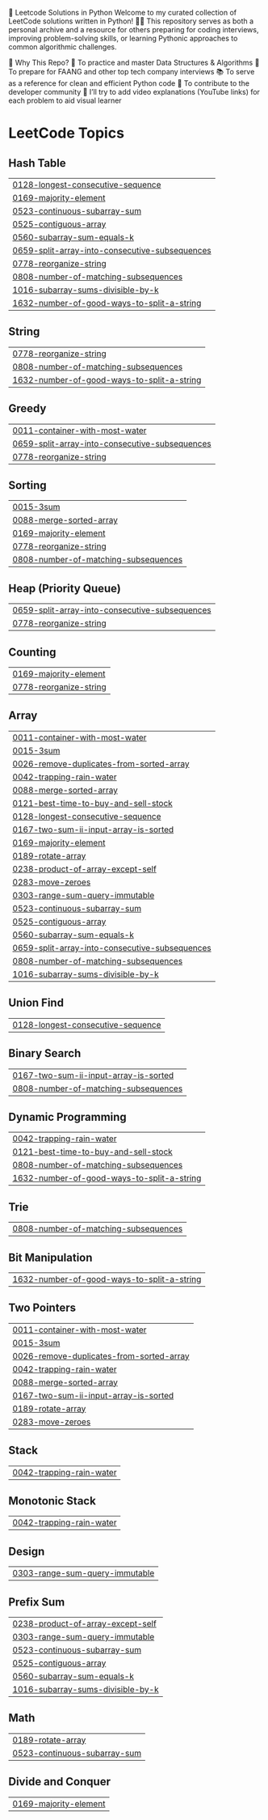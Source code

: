 🐍 Leetcode Solutions in Python
Welcome to my curated collection of LeetCode solutions written in Python! 🧠✨
This repository serves as both a personal archive and a resource for others preparing for coding interviews, improving problem-solving skills, or learning Pythonic approaches to common algorithmic challenges.

📌 Why This Repo?
🚀 To practice and master Data Structures & Algorithms
🧩 To prepare for FAANG and other top tech company interviews
📚 To serve as a reference for clean and efficient Python code
🧠 To contribute to the developer community
🎥 I’ll try to add video explanations (YouTube links) for each problem to aid visual learner

<!---LeetCode Topics Start-->
# LeetCode Topics
## Hash Table
|  |
| ------- |
| [0128-longest-consecutive-sequence](https://github.com/DebugWithNazi/Leetcode-Solutions-in-Python/tree/master/0128-longest-consecutive-sequence) |
| [0169-majority-element](https://github.com/DebugWithNazi/Leetcode-Solutions-in-Python/tree/master/0169-majority-element) |
| [0523-continuous-subarray-sum](https://github.com/DebugWithNazi/Leetcode-Solutions-in-Python/tree/master/0523-continuous-subarray-sum) |
| [0525-contiguous-array](https://github.com/DebugWithNazi/Leetcode-Solutions-in-Python/tree/master/0525-contiguous-array) |
| [0560-subarray-sum-equals-k](https://github.com/DebugWithNazi/Leetcode-Solutions-in-Python/tree/master/0560-subarray-sum-equals-k) |
| [0659-split-array-into-consecutive-subsequences](https://github.com/DebugWithNazi/Leetcode-Solutions-in-Python/tree/master/0659-split-array-into-consecutive-subsequences) |
| [0778-reorganize-string](https://github.com/DebugWithNazi/Leetcode-Solutions-in-Python/tree/master/0778-reorganize-string) |
| [0808-number-of-matching-subsequences](https://github.com/DebugWithNazi/Leetcode-Solutions-in-Python/tree/master/0808-number-of-matching-subsequences) |
| [1016-subarray-sums-divisible-by-k](https://github.com/DebugWithNazi/Leetcode-Solutions-in-Python/tree/master/1016-subarray-sums-divisible-by-k) |
| [1632-number-of-good-ways-to-split-a-string](https://github.com/DebugWithNazi/Leetcode-Solutions-in-Python/tree/master/1632-number-of-good-ways-to-split-a-string) |
## String
|  |
| ------- |
| [0778-reorganize-string](https://github.com/DebugWithNazi/Leetcode-Solutions-in-Python/tree/master/0778-reorganize-string) |
| [0808-number-of-matching-subsequences](https://github.com/DebugWithNazi/Leetcode-Solutions-in-Python/tree/master/0808-number-of-matching-subsequences) |
| [1632-number-of-good-ways-to-split-a-string](https://github.com/DebugWithNazi/Leetcode-Solutions-in-Python/tree/master/1632-number-of-good-ways-to-split-a-string) |
## Greedy
|  |
| ------- |
| [0011-container-with-most-water](https://github.com/DebugWithNazi/Leetcode-Solutions-in-Python/tree/master/0011-container-with-most-water) |
| [0659-split-array-into-consecutive-subsequences](https://github.com/DebugWithNazi/Leetcode-Solutions-in-Python/tree/master/0659-split-array-into-consecutive-subsequences) |
| [0778-reorganize-string](https://github.com/DebugWithNazi/Leetcode-Solutions-in-Python/tree/master/0778-reorganize-string) |
## Sorting
|  |
| ------- |
| [0015-3sum](https://github.com/DebugWithNazi/Leetcode-Solutions-in-Python/tree/master/0015-3sum) |
| [0088-merge-sorted-array](https://github.com/DebugWithNazi/Leetcode-Solutions-in-Python/tree/master/0088-merge-sorted-array) |
| [0169-majority-element](https://github.com/DebugWithNazi/Leetcode-Solutions-in-Python/tree/master/0169-majority-element) |
| [0778-reorganize-string](https://github.com/DebugWithNazi/Leetcode-Solutions-in-Python/tree/master/0778-reorganize-string) |
| [0808-number-of-matching-subsequences](https://github.com/DebugWithNazi/Leetcode-Solutions-in-Python/tree/master/0808-number-of-matching-subsequences) |
## Heap (Priority Queue)
|  |
| ------- |
| [0659-split-array-into-consecutive-subsequences](https://github.com/DebugWithNazi/Leetcode-Solutions-in-Python/tree/master/0659-split-array-into-consecutive-subsequences) |
| [0778-reorganize-string](https://github.com/DebugWithNazi/Leetcode-Solutions-in-Python/tree/master/0778-reorganize-string) |
## Counting
|  |
| ------- |
| [0169-majority-element](https://github.com/DebugWithNazi/Leetcode-Solutions-in-Python/tree/master/0169-majority-element) |
| [0778-reorganize-string](https://github.com/DebugWithNazi/Leetcode-Solutions-in-Python/tree/master/0778-reorganize-string) |
## Array
|  |
| ------- |
| [0011-container-with-most-water](https://github.com/DebugWithNazi/Leetcode-Solutions-in-Python/tree/master/0011-container-with-most-water) |
| [0015-3sum](https://github.com/DebugWithNazi/Leetcode-Solutions-in-Python/tree/master/0015-3sum) |
| [0026-remove-duplicates-from-sorted-array](https://github.com/DebugWithNazi/Leetcode-Solutions-in-Python/tree/master/0026-remove-duplicates-from-sorted-array) |
| [0042-trapping-rain-water](https://github.com/DebugWithNazi/Leetcode-Solutions-in-Python/tree/master/0042-trapping-rain-water) |
| [0088-merge-sorted-array](https://github.com/DebugWithNazi/Leetcode-Solutions-in-Python/tree/master/0088-merge-sorted-array) |
| [0121-best-time-to-buy-and-sell-stock](https://github.com/DebugWithNazi/Leetcode-Solutions-in-Python/tree/master/0121-best-time-to-buy-and-sell-stock) |
| [0128-longest-consecutive-sequence](https://github.com/DebugWithNazi/Leetcode-Solutions-in-Python/tree/master/0128-longest-consecutive-sequence) |
| [0167-two-sum-ii-input-array-is-sorted](https://github.com/DebugWithNazi/Leetcode-Solutions-in-Python/tree/master/0167-two-sum-ii-input-array-is-sorted) |
| [0169-majority-element](https://github.com/DebugWithNazi/Leetcode-Solutions-in-Python/tree/master/0169-majority-element) |
| [0189-rotate-array](https://github.com/DebugWithNazi/Leetcode-Solutions-in-Python/tree/master/0189-rotate-array) |
| [0238-product-of-array-except-self](https://github.com/DebugWithNazi/Leetcode-Solutions-in-Python/tree/master/0238-product-of-array-except-self) |
| [0283-move-zeroes](https://github.com/DebugWithNazi/Leetcode-Solutions-in-Python/tree/master/0283-move-zeroes) |
| [0303-range-sum-query-immutable](https://github.com/DebugWithNazi/Leetcode-Solutions-in-Python/tree/master/0303-range-sum-query-immutable) |
| [0523-continuous-subarray-sum](https://github.com/DebugWithNazi/Leetcode-Solutions-in-Python/tree/master/0523-continuous-subarray-sum) |
| [0525-contiguous-array](https://github.com/DebugWithNazi/Leetcode-Solutions-in-Python/tree/master/0525-contiguous-array) |
| [0560-subarray-sum-equals-k](https://github.com/DebugWithNazi/Leetcode-Solutions-in-Python/tree/master/0560-subarray-sum-equals-k) |
| [0659-split-array-into-consecutive-subsequences](https://github.com/DebugWithNazi/Leetcode-Solutions-in-Python/tree/master/0659-split-array-into-consecutive-subsequences) |
| [0808-number-of-matching-subsequences](https://github.com/DebugWithNazi/Leetcode-Solutions-in-Python/tree/master/0808-number-of-matching-subsequences) |
| [1016-subarray-sums-divisible-by-k](https://github.com/DebugWithNazi/Leetcode-Solutions-in-Python/tree/master/1016-subarray-sums-divisible-by-k) |
## Union Find
|  |
| ------- |
| [0128-longest-consecutive-sequence](https://github.com/DebugWithNazi/Leetcode-Solutions-in-Python/tree/master/0128-longest-consecutive-sequence) |
## Binary Search
|  |
| ------- |
| [0167-two-sum-ii-input-array-is-sorted](https://github.com/DebugWithNazi/Leetcode-Solutions-in-Python/tree/master/0167-two-sum-ii-input-array-is-sorted) |
| [0808-number-of-matching-subsequences](https://github.com/DebugWithNazi/Leetcode-Solutions-in-Python/tree/master/0808-number-of-matching-subsequences) |
## Dynamic Programming
|  |
| ------- |
| [0042-trapping-rain-water](https://github.com/DebugWithNazi/Leetcode-Solutions-in-Python/tree/master/0042-trapping-rain-water) |
| [0121-best-time-to-buy-and-sell-stock](https://github.com/DebugWithNazi/Leetcode-Solutions-in-Python/tree/master/0121-best-time-to-buy-and-sell-stock) |
| [0808-number-of-matching-subsequences](https://github.com/DebugWithNazi/Leetcode-Solutions-in-Python/tree/master/0808-number-of-matching-subsequences) |
| [1632-number-of-good-ways-to-split-a-string](https://github.com/DebugWithNazi/Leetcode-Solutions-in-Python/tree/master/1632-number-of-good-ways-to-split-a-string) |
## Trie
|  |
| ------- |
| [0808-number-of-matching-subsequences](https://github.com/DebugWithNazi/Leetcode-Solutions-in-Python/tree/master/0808-number-of-matching-subsequences) |
## Bit Manipulation
|  |
| ------- |
| [1632-number-of-good-ways-to-split-a-string](https://github.com/DebugWithNazi/Leetcode-Solutions-in-Python/tree/master/1632-number-of-good-ways-to-split-a-string) |
## Two Pointers
|  |
| ------- |
| [0011-container-with-most-water](https://github.com/DebugWithNazi/Leetcode-Solutions-in-Python/tree/master/0011-container-with-most-water) |
| [0015-3sum](https://github.com/DebugWithNazi/Leetcode-Solutions-in-Python/tree/master/0015-3sum) |
| [0026-remove-duplicates-from-sorted-array](https://github.com/DebugWithNazi/Leetcode-Solutions-in-Python/tree/master/0026-remove-duplicates-from-sorted-array) |
| [0042-trapping-rain-water](https://github.com/DebugWithNazi/Leetcode-Solutions-in-Python/tree/master/0042-trapping-rain-water) |
| [0088-merge-sorted-array](https://github.com/DebugWithNazi/Leetcode-Solutions-in-Python/tree/master/0088-merge-sorted-array) |
| [0167-two-sum-ii-input-array-is-sorted](https://github.com/DebugWithNazi/Leetcode-Solutions-in-Python/tree/master/0167-two-sum-ii-input-array-is-sorted) |
| [0189-rotate-array](https://github.com/DebugWithNazi/Leetcode-Solutions-in-Python/tree/master/0189-rotate-array) |
| [0283-move-zeroes](https://github.com/DebugWithNazi/Leetcode-Solutions-in-Python/tree/master/0283-move-zeroes) |
## Stack
|  |
| ------- |
| [0042-trapping-rain-water](https://github.com/DebugWithNazi/Leetcode-Solutions-in-Python/tree/master/0042-trapping-rain-water) |
## Monotonic Stack
|  |
| ------- |
| [0042-trapping-rain-water](https://github.com/DebugWithNazi/Leetcode-Solutions-in-Python/tree/master/0042-trapping-rain-water) |
## Design
|  |
| ------- |
| [0303-range-sum-query-immutable](https://github.com/DebugWithNazi/Leetcode-Solutions-in-Python/tree/master/0303-range-sum-query-immutable) |
## Prefix Sum
|  |
| ------- |
| [0238-product-of-array-except-self](https://github.com/DebugWithNazi/Leetcode-Solutions-in-Python/tree/master/0238-product-of-array-except-self) |
| [0303-range-sum-query-immutable](https://github.com/DebugWithNazi/Leetcode-Solutions-in-Python/tree/master/0303-range-sum-query-immutable) |
| [0523-continuous-subarray-sum](https://github.com/DebugWithNazi/Leetcode-Solutions-in-Python/tree/master/0523-continuous-subarray-sum) |
| [0525-contiguous-array](https://github.com/DebugWithNazi/Leetcode-Solutions-in-Python/tree/master/0525-contiguous-array) |
| [0560-subarray-sum-equals-k](https://github.com/DebugWithNazi/Leetcode-Solutions-in-Python/tree/master/0560-subarray-sum-equals-k) |
| [1016-subarray-sums-divisible-by-k](https://github.com/DebugWithNazi/Leetcode-Solutions-in-Python/tree/master/1016-subarray-sums-divisible-by-k) |
## Math
|  |
| ------- |
| [0189-rotate-array](https://github.com/DebugWithNazi/Leetcode-Solutions-in-Python/tree/master/0189-rotate-array) |
| [0523-continuous-subarray-sum](https://github.com/DebugWithNazi/Leetcode-Solutions-in-Python/tree/master/0523-continuous-subarray-sum) |
## Divide and Conquer
|  |
| ------- |
| [0169-majority-element](https://github.com/DebugWithNazi/Leetcode-Solutions-in-Python/tree/master/0169-majority-element) |
<!---LeetCode Topics End-->